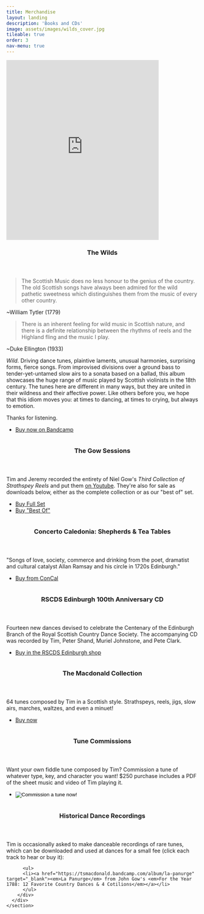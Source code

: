 ```yaml
---
title: Merchandise
layout: landing
description: 'Books and CDs'
image: assets/images/wilds_cover.jpg
tileable: true
order: 3
nav-menu: true
---
```



<!-- Main -->
<div id="main">

  <!-- Two -->
  <section id="two" class="spotlights">
    <section id="wilds">
      <iframe style="border: 0; width: 400px; height: 472px;" src="https://bandcamp.com/EmbeddedPlayer/album=4042276712/size=large/bgcol=333333/linkcol=0f91ff/artwork=small/transparent=true/" seamless>
        <a href="https://tsmacdonald.bandcamp.com/album/the-wilds">
          The Wilds by Tim Macdonald &amp; Jeremy Ward
        </a>
      </iframe>
      <div class="content">
        <div class="inner">
          <header class="major">
            <h3>The Wilds</h3>
          </header>
          <blockquote>
            The Scottish Music does no less honour to the genius of the country.
            The old Scottish songs have always been admired for the wild pathetic
            sweetness which distinguishes them from the music of every other
            country.
          </blockquote>
          <span class="quote-attribution">~William Tytler (1779)</span>
          <blockquote>
            There is an inherent feeling for wild music in Scottish nature, and
            there is a definite relationship between the rhythms of reels and the
            Highland fling and the music I play.
          </blockquote>
          <span class="quote-attribution">~Duke Ellington (1933)</span>
          <p class="top-space">
          <em>Wild.</em> Driving dance tunes, plaintive laments, unusual harmonies,
          surprising forms, fierce songs. From improvised divisions over a ground
          bass to tender-yet-untamed slow airs to a sonata based on a ballad,
          this album showcases the huge range of music played by Scottish
          violinists in the 18th century. The tunes here are different in many
          ways, but they are united in their wildness and their affective power.
          Like others before you, we hope that this idiom moves you: at times to
          dancing, at times to crying, but always to emotion.
          </p>
          <p>
          Thanks for listening.
          </p>
          <ul class="actions">
            <li>
              <a href="https://tsmacdonald.bandcamp.com/album/the-wilds" target="_blank" class="button">
                Buy now on Bandcamp
              </a>
            </li>
          </ul>
        </div>
      </div>
    </section>
    <section id="gow-sessions">
      <a href="https://tsmacdonald.bandcamp.com/album/the-niel-gow-sessions-full-and-uncensored" class="image">
        <img src="/assets/images/gow-sessions.jpg" alt="" data-position="top center" class="image" />
      </a>
      <div class="content">
        <div class="inner">
          <header class="major">
            <h3>The Gow Sessions</h3>
          </header>
          <p>Tim and Jeremy recorded the entirety of Niel Gow's <em>Third Collection of Strathspey Reels</em> and put
          them <a href="https://www.youtube.com/playlist?list=PL-SGgCuXNtq45uzI6T4HwA5SW6-j-uPuV" target="_blank">on
          Youtube</a>. They're also for sale as downloads below, either as the complete collection or as our "best of"
          set.</p>
          <ul class="actions">
            <li><a href="https://tsmacdonald.bandcamp.com/album/the-niel-gow-sessions-full-and-uncensored" target="_blank" class="button">Buy Full Set</a></li>
            <li><a href="https://tsmacdonald.bandcamp.com/album/the-best-of-the-niel-gow-sessions-2" target="_blank" class="button">Buy "Best Of"</a></li>
          </ul>
        </div>
      </div>
    </section>
    <section id="concal-ramsay">
      <a href="https://concal.org/albums?view=article&id=1316:shepherds-tea-tables&catid=9:albums" class="image">
        <img src="/assets/images/ramsay-cd.jpg" alt="" data-position="top center" class="image" />
      </a>
      <div class="content">
        <div class="inner">
          <header class="major">
            <h3>Concerto Caledonia: Shepherds &amp; Tea Tables</h3>
          </header>
          <p>
          "Songs of love, society, commerce and drinking from the poet, dramatist and cultural catalyst Allan Ramsay and his circle in 1720s Edinburgh."
          </p>
          <ul class="actions">
            <li><a href="https://concal.org/albums?view=article&id=1316:shepherds-tea-tables&catid=9:albums" target="_blank" class="button">Buy from ConCal</a></li>
          </ul>
        </div>
      </div>
    </section>
    <section id="edinburgh-100">
      <a href="https://rscdsedinburgh.org/shop#100thAnniversaryCD" class="image">
        <img src="/assets/images/edinburgh-100-cd.jpg" alt="" data-position="top center" class="image" />
      </a>
      <div class="content">
        <div class="inner">
          <header class="major">
            <h3>RSCDS Edinburgh 100th Anniversary CD</h3>
          </header>
          <p>
          Fourteen new dances devised to celebrate the Centenary of the Edinburgh Branch of the Royal Scottish Country
          Dance Society.  The accompanying CD was recorded by Tim, Peter Shand, Muriel Johnstone, and Pete Clark.
          </p>
          <ul class="actions">
            <li><a href="https://rscdsedinburgh.org/shop#100thAnniversaryCD" target="_blank" class="button">Buy in the RSCDS Edinburgh shop</a></li>
          </ul>
        </div>
      </div>
    </section>
    <section id="tune-collection">
      <a href="https://gumroad.com/l/fiddle" class="image">
        <img src="/assets/images/tunes_cover.jpg" alt="" data-position="top center" class="image" />
      </a>
      <div class="content">
        <div class="inner">
          <header class="major">
            <h3>The Macdonald Collection</h3>
          </header>
          <p>64 tunes composed by Tim in a Scottish style. Strathspeys, reels, jigs, slow airs, marches, waltzes, and even a minuet!</p>
          <ul class="actions">
            <li><a href="https://gumroad.com/l/fiddle" target="_blank" class="button">Buy now</a></li>
          </ul>
        </div>
      </div>
    </section>
    <section id="tune-commissions">
      <img src="/assets/images/mick.jpg" alt="" data-position="top center" class="image" />
      <div class="content">
        <div class="inner">
          <header class="major">
            <h3>Tune Commissions</h3>
          </header>
          <p>Want your own fiddle tune composed by Tim? Commission a tune of whatever type, key, and character you want! $250 purchase includes a PDF of the sheet music and video of Tim playing it.</p>
          <ul class="actions">
            <li>
              <form action="https://www.paypal.com/cgi-bin/webscr" method="post" target="_top">
              <input type="hidden" name="cmd" value="_s-xclick" />
              <input type="hidden" name="hosted_button_id" value="SM3XY2FC54YNY" />
              <input type="image" class="buynow-image" src="/assets/images/buynow.png" border="0" name="submit" title="PayPal - The safer, easier way to pay online!" alt="Commission a tune now!" />
              <img alt="" border="0" src="https://www.paypal.com/en_US/i/scr/pixel.gif" width="1" height="1" />
              </form>
            </li>
          </ul>
        </div>
      </div>
    </section>
    <section id="dance-tunes">
      <img src="/assets/images/gow-1-cover.jpg" alt="" data-position="top center" class="image" />
      <div class="content">
        <div class="inner">
          <header class="major">
            <h3>Historical Dance Recordings</h3>
          </header>
          <p>Tim is occasionally asked to make danceable recordings of rare tunes, which can be downloaded and used at dances for a small fee (click each track to hear or buy it):</p>

          <ul>
          <li><a href="https://tsmacdonald.bandcamp.com/album/la-panurge" target="_blank"><em>La Panurge</em> from John Gow's <em>For the Year 1788: 12 Favorite Country Dances & 4 Cotilions</em></a></li>
          </ul>
        </div>
      </div>
    </section>
  </section>
</div>
